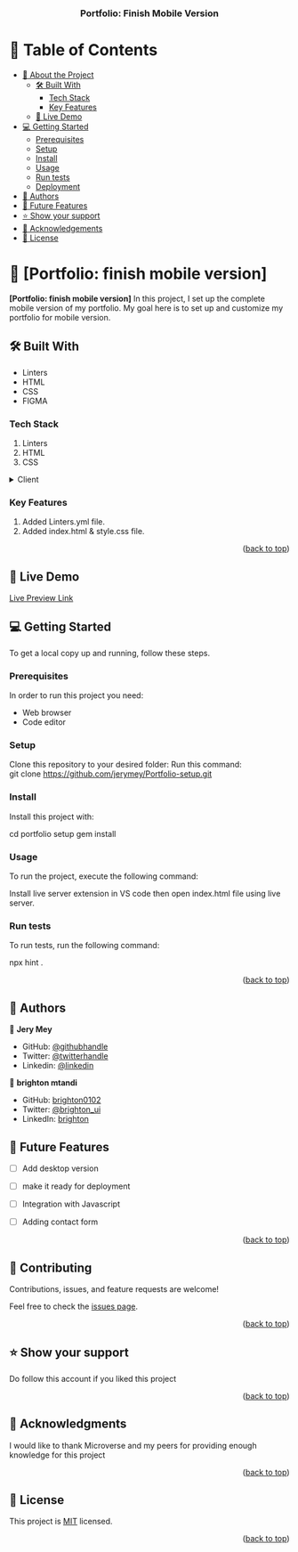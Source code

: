 <div align="center">

  <h3><b>Portfolio: Finish Mobile Version</b></h3>

</div>

<!-- TABLE OF CONTENTS -->

# 📗 Table of Contents

- [📖 About the Project](#about-project)
  - [🛠 Built With](#built-with)
    - [Tech Stack](#tech-stack)
    - [Key Features](#key-features)
  - [🚀 Live Demo](#live-demo)
- [💻 Getting Started](#getting-started)
  - [Prerequisites](#prerequisites)
  - [Setup](#setup)
  - [Install](#install)
  - [Usage](#usage)
  - [Run tests](#run-tests)
  - [Deployment](#deployment)
- [👥 Authors](#authors)
- [🔭 Future Features](#future-features)
- [⭐️ Show your support](#support)
- [🙏 Acknowledgements](#acknowledgements)
- [📝 License](#license)

# 📖 [Portfolio: finish mobile version] <a name="about-project"></a>

**[Portfolio: finish mobile version]** In this project, I set up the complete mobile version of my portfolio. My goal here is to set up and customize my portfolio for mobile version.

## 🛠 Built With <a name="built-with"></a>

- Linters
- HTML
- CSS
- FIGMA

### Tech Stack <a name="tech-stack"></a>
1. Linters
2. HTML
3. CSS


<details>
  <summary>Client</summary>
  <ul>
    <li><a href="https://indexhtml.org/">HTML</a></li>
    <li><a href="https://stylecss.org/">CSS</a></li>
    <li><a href="https://linters.org/">Linters</a></li>
  </ul>
</details>



### Key Features <a name="key-features"></a>

1. Added Linters.yml file.
2. Added index.html & style.css file.

<p align="right">(<a href="#readme-top">back to top</a>)</p>

## 🚀 Live Demo <a name="live-demo"></a>

[Live Preview Link](https://jerymey.github.io/Portfolio-setup/)

## 💻 Getting Started <a name="getting-started"></a>

To get a local copy up and running, follow these steps.

### Prerequisites

In order to run this project you need:

- Web browser <br/>
- Code editor

### Setup

Clone this repository to your desired folder:
Run this command:<br/>
git clone https://github.com/jerymey/Portfolio-setup.git


### Install

Install this project with:

cd portfolio setup
  gem install

### Usage

To run the project, execute the following command:

Install live server extension in VS code then open index.html file using live server.


### Run tests

To run tests, run the following command:

npx hint .

<p align="right">(<a href="#readme-top">back to top</a>)</p>

## 👥 Authors <a name="authors"></a>

👤 **Jery Mey**

- GitHub: [@githubhandle](https://github.com/jerymey)
- Twitter: [@twitterhandle](https://twitter.com/jerymey4)
- Linkedin: [@linkedin](www.linkedin.com/in/jery-mey-melachio-tchoffo-00055020a)

👤 **brighton mtandi**

- GitHub: [brighton0102](htpps://github.com/brighton0102)
- Twitter: [@brighton_ui](https://twitter.com/brighton_ui)
- LinkedIn: [brighton](https://www.linkedin.com/in/brighton-mtandi-976615267/)

## 🔭 Future Features <a name="future-features"></a>

- [ ] Add desktop version
- [ ] make it ready for deployment
- [ ] Integration with Javascript
- [ ] Adding contact form


<p align="right">(<a href="#readme-top">back to top</a>)</p>


## 🤝 Contributing <a name="contributing"></a>

Contributions, issues, and feature requests are welcome!

Feel free to check the [issues page](https://github.com/jerymey/Portfolio-setup/issues).

<p align="right">(<a href="#readme-top">back to top</a>)</p>


## ⭐️ Show your support <a name="support"></a>

Do follow this account if you liked this project

<p align="right">(<a href="#readme-top">back to top</a>)</p>



## 🙏 Acknowledgments <a name="acknowledgements"></a>

I would like to thank Microverse and my peers for providing enough knowledge for this project

<p align="right">(<a href="#readme-top">back to top</a>)</p>



## 📝 License <a name="license"></a>

This project is [MIT](/MIT.md) licensed.


<p align="right">(<a href="#readme-top">back to top</a>)</p>

